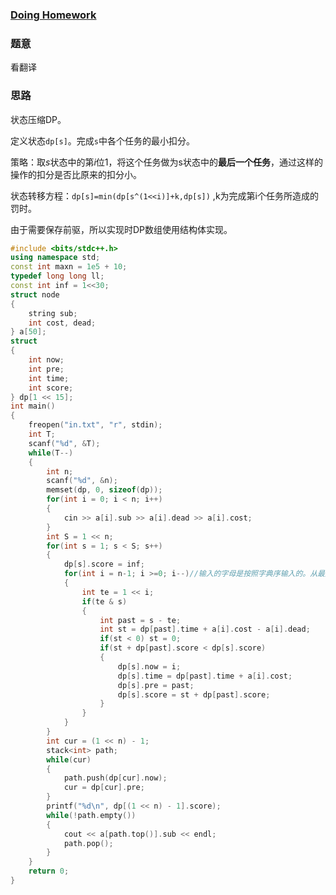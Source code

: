 ### [Doing Homework](https://vjudge.net/problem/HDU-1074#author=634579757)

### 题意

看翻译

### 思路

状态压缩DP。

定义状态`dp[s]`。完成`s`中各个任务的最小扣分。

策略：取$s$状态中的第$i$位$1$，将这个任务做为s状态中的**最后一个任务**，通过这样的操作的扣分是否比原来的扣分小。

状态转移方程：`dp[s]=min(dp[s^(1<<i)]+k,dp[s])` ,k为完成第i个任务所造成的罚时。

由于需要保存前驱，所以实现时DP数组使用结构体实现。

```cpp
#include <bits/stdc++.h>
using namespace std;
const int maxn = 1e5 + 10;
typedef long long ll;
const int inf = 1<<30;
struct node
{
    string sub;
    int cost, dead;
} a[50];
struct
{
    int now;
    int pre;
    int time;
    int score;
} dp[1 << 15];
int main()
{
    freopen("in.txt", "r", stdin);
    int T;
    scanf("%d", &T);
    while(T--)
    {
        int n;
        scanf("%d", &n);
        memset(dp, 0, sizeof(dp));
        for(int i = 0; i < n; i++)
        {
            cin >> a[i].sub >> a[i].dead >> a[i].cost;
        }
        int S = 1 << n;
        for(int s = 1; s < S; s++)
        {
            dp[s].score = inf;
            for(int i = n-1; i >=0; i--)//输入的字母是按照字典序输入的。从最后一个开始，因为整个状态S中的各个任务已经确定，尽可能将字典序大的任务放在最后面。
            {
                int te = 1 << i;
                if(te & s)
                {
                    int past = s - te;
                    int st = dp[past].time + a[i].cost - a[i].dead;
                    if(st < 0) st = 0;
                    if(st + dp[past].score < dp[s].score)
                    {
                        dp[s].now = i;
                        dp[s].time = dp[past].time + a[i].cost;
                        dp[s].pre = past;
                        dp[s].score = st + dp[past].score;
                    }
                }
            }
        }
        int cur = (1 << n) - 1;
        stack<int> path;
        while(cur)
        {
            path.push(dp[cur].now);
            cur = dp[cur].pre;
        }
        printf("%d\n", dp[(1 << n) - 1].score);
        while(!path.empty())
        {
            cout << a[path.top()].sub << endl;
            path.pop();
        }
    }
    return 0;
}
```

